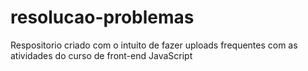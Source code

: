 # resolucao-problemas
Respositorio criado com o intuito de fazer uploads frequentes com as atividades do curso de front-end JavaScript
